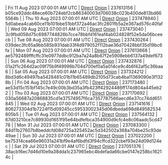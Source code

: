 | Fri 11 Aug 2023 07:00:01 AM UTC | [Direct](https://oshi.at/fHnC) [Onion](http://5ety7tpkim5me6eszuwcje7bmy25pbtrjtue7zkqqgziljwqy3rrikqd.onion/fHnC) | 237613156 | b05ce92ddc48ece60b724ebf2cb86340003d706038c023b400de813bd665564b | 
| Thu 10 Aug 2023 07:00:01 AM UTC | [Direct](https://oshi.at/LSqm) [Onion](http://5ety7tpkim5me6eszuwcje7bmy25pbtrjtue7zkqqgziljwqy3rrikqd.onion/LSqm) | 237478940 | 5d0abea4cab60ce11b101bbe51bbf372a46ac3fc2801fb5a2e367ad576c40faf | 
| Wed 09 Aug 2023 07:00:01 AM UTC | [Direct](https://oshi.at/BWuW) [Onion](http://5ety7tpkim5me6eszuwcje7bmy25pbtrjtue7zkqqgziljwqy3rrikqd.onion/BWuW) | 237473040 | 3c9fbd058d75c6987744826b7cce78bbfd161eaf4ab024828f52e5da06bceecb | 
| Tue 08 Aug 2023 07:00:01 AM UTC | [Direct](https://oshi.at/eUVw) [Onion](http://5ety7tpkim5me6eszuwcje7bmy25pbtrjtue7zkqqgziljwqy3rrikqd.onion/eUVw) | 237430264 | 039dec3fc65a9bb585b931dab33f4d979052f112bae36d70428bbf35d19bc6fa | 
| Mon 07 Aug 2023 07:00:01 AM UTC | [Direct](https://oshi.at/Ywaf) [Onion](http://5ety7tpkim5me6eszuwcje7bmy25pbtrjtue7zkqqgziljwqy3rrikqd.onion/Ywaf) | 237613668 | ae5792489fffcffc31e0977ddbc912ba7a24a8b67f2e5908ebb6137a49def673 | 
| Sun 06 Aug 2023 07:00:01 AM UTC | [Direct](<html>) [Onion]() | 237432876 | 01a2f1c264d2ac09f75b9f49998b704d700ef0a5a014ce9c4b6f42af5c36baa6 | 
| Sat 05 Aug 2023 07:00:01 AM UTC | [Direct](https://oshi.at/cERc) [Onion](http://5ety7tpkim5me6eszuwcje7bmy25pbtrjtue7zkqqgziljwqy3rrikqd.onion/cERc) | 237324212 | 8bd3d6c49497ba5428481c01b11b65489db2105d73cab4ba11369090e3f1328b | 
| Fri 04 Aug 2023 07:00:01 AM UTC | [Direct](<html>) [Onion]() | 237173480 | ae53d15c151bf145c7e49c00b3bd35a3fb423ff42924486ff174d804a445eb22 | 
| Thu 03 Aug 2023 07:00:01 AM UTC | [Direct](https://oshi.at/iAfV) [Onion](http://5ety7tpkim5me6eszuwcje7bmy25pbtrjtue7zkqqgziljwqy3rrikqd.onion/iAfV) | 237170692 | 030a56687a20868835cd1e37574957f6ca7357787566aecd6e37cc74dd651845 | 
| Wed 02 Aug 2023 07:00:01 AM UTC | [Direct](https://oshi.at/eusD) [Onion](http://5ety7tpkim5me6eszuwcje7bmy25pbtrjtue7zkqqgziljwqy3rrikqd.onion/eusD) | 237141616 | 806273304d1b7224f15d09245cc59533002345d06dbeda698d849582534805b5 | 
| Tue 01 Aug 2023 07:00:01 AM UTC | [Direct](https://oshi.at/gZRV) [Onion](http://5ety7tpkim5me6eszuwcje7bmy25pbtrjtue7zkqqgziljwqy3rrikqd.onion/gZRV) | 237564132 | 67d03210ce7c89930d1651f95e64bdfefbca354900d9cfc4e8c06aadc5cd4778 | 
| Mon 31 Jul 2023 07:00:01 AM UTC | [Direct](https://oshi.at/Wqik) [Onion](http://5ety7tpkim5me6eszuwcje7bmy25pbtrjtue7zkqqgziljwqy3rrikqd.onion/Wqik) | 237083300 | 84d11b27607b8beddcfd08d725a325452ac5d342502a368a704be25c93de49ae | 
| Sun 30 Jul 2023 07:00:01 AM UTC | [Direct](https://oshi.at/EkyP) [Onion](http://5ety7tpkim5me6eszuwcje7bmy25pbtrjtue7zkqqgziljwqy3rrikqd.onion/EkyP) | 237022200 | be75314cea66e96031a241bf9e4af6bdfd3f94cffcd322cbef93e24d09d124ec | 
| Sat 29 Jul 2023 07:00:01 AM UTC | [Direct](https://oshi.at/cybE) [Onion](http://5ety7tpkim5me6eszuwcje7bmy25pbtrjtue7zkqqgziljwqy3rrikqd.onion/cybE) | 237051376 | 38acb16ec7d46d10e9a38dda1c237965ebc4bdefada66cbe0147e258bc16214c | 
